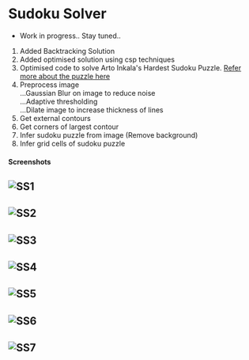 Sudoku Solver
=============  

- Work in progress..  Stay tuned..  

1. Added Backtracking Solution
2. Added optimised solution using csp techniques
3. Optimised code to solve Arto Inkala's Hardest Sudoku Puzzle. [Refer more about the puzzle here](https://www.mirror.co.uk/news/weird-news/worlds-hardest-sudoku-puzzle-ever-942299)  
4. Preprocess image  
...Gaussian Blur on image to reduce noise  
...Adaptive thresholding  
...Dilate image to increase thickness of lines  
5. Get external contours  
6. Get corners of largest contour  
7. Infer sudoku puzzle from image (Remove background)
8. Infer grid cells of sudoku puzzle

#### Screenshots  

## ![SS1](https://rawgit.com/avidLearnerInProgress/sudoku-solver-openCV-python/master/screenshots/_ss1.png)
## ![SS2](https://rawgit.com/avidLearnerInProgress/sudoku-solver-openCV-python/master/screenshots/ss2.png)  
## ![SS3](https://rawgit.com/avidLearnerInProgress/sudoku-solver-openCV-python/master/screenshots/ss3.png)
## ![SS4](https://rawgit.com/avidLearnerInProgress/sudoku-solver-openCV-python/master/screenshots/ss4.png)
## ![SS5](https://rawgit.com/avidLearnerInProgress/sudoku-solver-openCV-python/master/screenshots/ss5.png)
## ![SS6](https://rawgit.com/avidLearnerInProgress/sudoku-solver-openCV-python/master/screenshots/ss6.png)
## ![SS7](https://rawgit.com/avidLearnerInProgress/sudoku-solver-openCV-python/master/screenshots/ss7.png)


